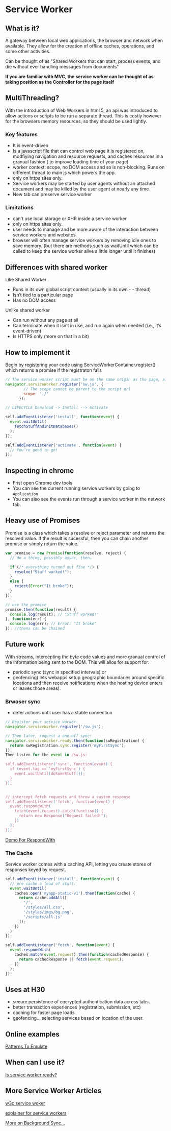 # Service Worker

## What is it?
A gateway between local web applications, the browser and network when available. They allow for the creation of offline caches, operations, and some other activities.

Can be thought of as "Shared Workers that can start, process events, and die without ever handling messages from documents"

**If you are familiar with MVC, the service worker can be thought of as taking position as the Controller for the page itself**

## MultiThreading?
With the introduction of Web Workers in html 5, an api was introduced to allow actions or scripts to be run a separate thread. This is costly however for the browsers memory resources, so they should be used lightly.

### Key features
- It is event-driven
- Is a javascript file that can control web page it is registered on, modfiying navigation and resource requests, and caches resources in a granual fashion ( to improve loading time of your page)
- worker context: scope, no DOM access and so is non-blocking. Runs on different thread to main js which powers the app.
- only on https sites only.
- Service workers may be started by user agents without an attached document and may be killed by the user agent at nearly any time
- New tab can preserve service worker

### Limitations
- can't use local storage or XHR inside a service worker
- only on https sites only.
- user needs to manage and be more aware of the interaction between service workers and websites. 
- browser will often manage service workers by removing idle ones to save memory. (but there are methods such as waitUntil which can be called to keep the service worker alive a little longer until it finishes)

## Differences with shared worker
Like Shared Worker
- Runs in its own global script context (usually in its own - - thread)
- Isn’t tied to a particular page
- Has no DOM access

Unlike shared worker
- Can run without any page at all
- Can terminate when it isn’t in use, and run again when needed (i.e., it’s event-driven)
- Is HTTPS only (more on that in a bit)

## How to implement it
Begin by registering your code using ServiceWorkerContainer.register() which returns a promise if the registraton fails

```js
// The service worker script must be on the same origin as the page, although you can import scripts from other origins using importScripts 
navigator.serviceWorker.register('sw.js', {
        // The scope cannot be parent to the script url
        scope: './'
      });

// LIFECYCLE Donwload -> Install --> Activate

self.addEventListener('install', function(event) {
  event.waitUntil(
    fetchStuffAndInitDatabases()
  );
});

self.addEventListener('activate', function(event) {
  // You're good to go!
});

```

## Inspecting in chrome
- Frist open Chrome dev tools
- You can see the current running service workers by going to `Application`
- You can also see the events run through a service worker in the network tab.

## Heavy use of Promises

Promise is a class which takes a resolve or reject parameter and returns the resolved value. If the result is sucessful, then you can chain another promise or simply return the value.

```js
var promise = new Promise(function(resolve, reject) {
  // do a thing, possibly async, then…

  if (/* everything turned out fine */) {
    resolve("Stuff worked!");
  }
  else {
    reject(Error("It broke"));
  }
});

// use the promise
promise.then(function(result) {
  console.log(result); // "Stuff worked!"
}, function(err) {
  console.log(err); // Error: "It broke"
}); //thens can be chained
```

## Future work
With streams, intercepting the byte code values and more granual control of the information being sent to the DOM. This will allos for support for:
- periodic sync (sync in specified intervals)
or 
- geofencing( lets webapps setup geographic boundaries around specific locations and then receive notifications when the hosting device enters or leaves those areas). 

### Brwoser sync
- defer actions until user has a stable connection

```js
// Register your service worker:
navigator.serviceWorker.register('/sw.js');

// Then later, request a one-off sync:
navigator.serviceWorker.ready.then(function(swRegistration) {
  return swRegistration.sync.register('myFirstSync');
});
Then listen for the event in /sw.js:

self.addEventListener('sync', function(event) {
  if (event.tag == 'myFirstSync') {
    event.waitUntil(doSomeStuff());
  }
});


// intercept fetch requests and throw a custom response
self.addEventListener('fetch', function(event) {
  event.respondWith(
    fetch(event.request).catch(function() {
      return new Response("Request failed!");
    })
  );
});
```

[Demo For RespondWith](https://jakearchibald.github.io/isserviceworkerready/demos/img-rewrite/)

### The Cache
Service worker comes with a caching API, letting you create stores of responses keyed by request.

```js
self.addEventListener('install', function(event) {
  // pre cache a load of stuff:
  event.waitUntil(
    caches.open('myapp-static-v1').then(function(cache) {
      return cache.addAll([
        '/',
        '/styles/all.css',
        '/styles/imgs/bg.png',
        '/scripts/all.js'
      ]);
    })
  )
});

self.addEventListener('fetch', function(event) {
  event.respondWith(
    caches.match(event.request).then(function(cachedResponse) {
      return cachedResponse || fetch(event.request);
    })
  );
});
```

## Uses at H30
- secure persistence of encrypted authentication data across tabs.
- better transaction experiences (registration, submission, etc)
- caching for faster page loads
- geofencing... selecting services based on location of the user.

## Online examples
[Patterns To Emulate](https://serviceworke.rs)

## When can I use it?
[Is service worker ready?](https://jakearchibald.github.io/isserviceworkerready/)


## More Service Worker Articles
[w3c service woker](https://w3c.github.io/ServiceWorker/#service-worker-url)

[explainer for service workers](https://github.com/w3c/ServiceWorker/blob/master/explainer.md)

[More on Background Sync...](https://developers.google.com/web/updates/2015/12/background-sync)
